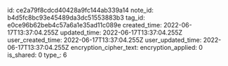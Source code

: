 id: ce2a79f8cdcd40428a9fc144ab339a14
note_id: b4d5fc8bc93e45489da3dc51553883b3
tag_id: e0ce96b62beb4c57a6a1e35ad11c089e
created_time: 2022-06-17T13:37:04.255Z
updated_time: 2022-06-17T13:37:04.255Z
user_created_time: 2022-06-17T13:37:04.255Z
user_updated_time: 2022-06-17T13:37:04.255Z
encryption_cipher_text: 
encryption_applied: 0
is_shared: 0
type_: 6